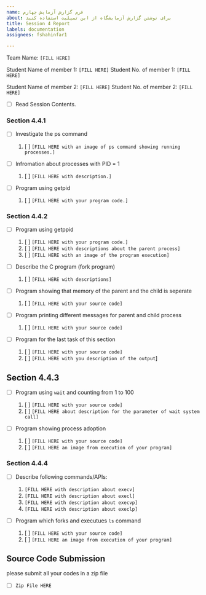```yaml
---
name: فرم گزارش آزمایش چهارم
about: برای نوشتن گزارش آزمایشگاه از این تمپلیت استفاده کنید
title: Session 4 Report
labels: documentation
assignees: fshahinfar1

---
```


Team Name: `[FILL HERE]`

Student Name of member 1: `[FILL HERE]`
Student No. of member 1: `[FILL HERE]`

Student Name of member 2: `[FILL HERE]`
Student No. of member 2: `[FILL HERE]`

- [ ] Read Session Contents.

### Section 4.4.1
- [ ] Investigate the ps command
    1. [ ] `[FILL HERE with an image of ps command showing running processes.]`
    
- [ ] Infromation about processes with PID = 1
    1. [ ] `[FILL HERE with description.]`

- [ ] Program using getpid
    1. [ ] `[FILL HERE with your program code.]`

### Section 4.4.2


- [ ] Program using getppid
    1. [ ] `[FILL HERE with your program code.]`
    1. [ ] `[FILL HERE with descriptions about the parent process]`
    1. [ ] `[FILL HERE with an image of the program execution]`

- [ ] Describe the C program (fork program)
    1. [ ] `[FILL HERE with descriptions]`

- [ ] Program showing that memory of the parent and the child is seperate
    1. [ ] `[FILL HERE with your source code]`

- [ ] Program printing different messages for parent and child process
    1. [ ] `[FILL HERE with your source code]`

- [ ] Program for the last task of this section
    1. [ ] `[FILL HERE with your source code]`
    1. [ ] `[FILL HERE with you description of the output`]

## Section 4.4.3

- [ ] Program using `wait` and counting from 1 to 100
    1. [ ] `[FILL HERE with your source code]`
    1. [ ] `[FILL HERE about description for the parameter of wait system call]`

- [ ] Program showing process adoption
    1. [ ] `[FILL HERE with your source code]`
    1. [ ] `[FILL HERE an image from execution of your program]`

### Section 4.4.4

- [ ] Describe following commands/APIs:
    1. `[FILL HERE with description about execv]`
    1. `[FILL HERE with description about execl]`
    1. `[FILL HERE with description about execvp]`
    1. `[FILL HERE with description about execlp]`

- [ ] Program which forks and executues `ls` command
    1. [ ] `[FILL HERE with your source code]`
    1. [ ] `[FILL HERE an image from execution of your program]`

## Source Code Submission

please submit all your codes in a zip file

 - [ ] `Zip File HERE`
